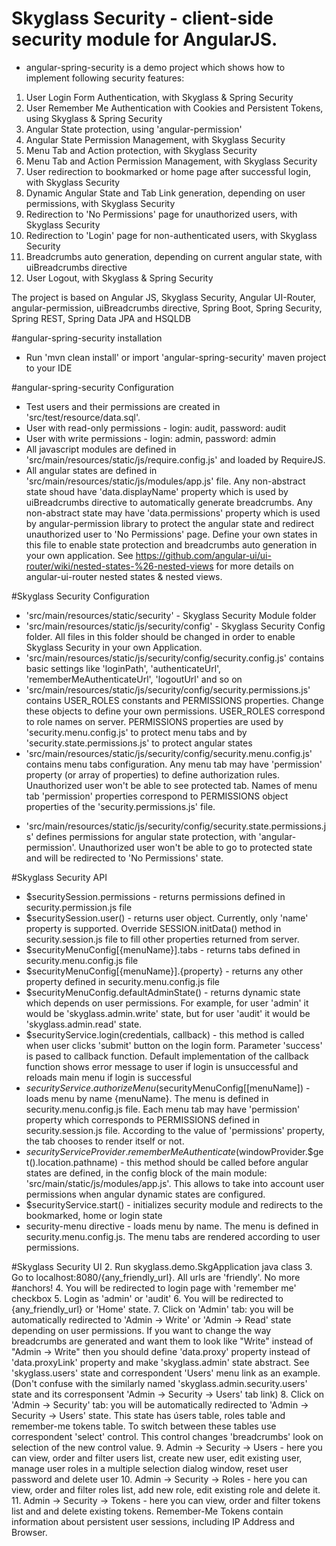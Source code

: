 # Skyglass Security - client-side security module for AngularJS.

* angular-spring-security is a demo project which shows how to implement following security features:

1. User Login Form Authentication, with Skyglass & Spring Security 
2. User Remember Me Authentication with Cookies and Persistent Tokens, using Skyglass & Spring Security
7. Angular State protection, using 'angular-permission'
5. Angular State Permission Management, with Skyglass Security
4. Menu Tab and Action protection, with Skyglass Security
5. Menu Tab and Action Permission Management, with Skyglass Security
5. User redirection to bookmarked or home page after successful login, with Skyglass Security
6. Dynamic Angular State and Tab Link generation, depending on user permissions, with Skyglass Security
7. Redirection to 'No Permissions' page for unauthorized users, with Skyglass Security
8. Redirection to 'Login' page for non-authenticated users, with Skyglass Security
9. Breadcrumbs auto generation, depending on current angular state, with uiBreadcrumbs directive
10. User Logout, with Skyglass & Spring Security

The project is based on Angular JS, Skyglass Security, Angular UI-Router, angular-permission, uiBreadcrumbs directive, Spring Boot, Spring Security, Spring REST, Spring Data JPA and HSQLDB

#angular-spring-security installation

* Run 'mvn clean install' or import 'angular-spring-security' maven project to your IDE

#angular-spring-security Configuration

* Test users and their permissions are created in 'src/test/resource/data.sql'. 
* User with read-only permissions - login: audit, password: audit
* User with write permissions - login: admin, password: admin
* All javascript modules are defined in 'src/main/resources/static/js/require.config.js' and loaded by RequireJS.
* All angular states are defined in 'src/main/resources/static/js/modules/app.js' file. Any non-abstract state shoud have 'data.displayName' property which is used by uiBreadcrumbs directive to automatically generate breadcrumbs. Any non-abstract state may have 'data.permissions' property which is used by angular-permission library to protect the angular state and redirect unauthorized user to 'No Permissions' page. Define your own states in this file to enable state protection and breadcrumbs auto generation in your own application. See https://github.com/angular-ui/ui-router/wiki/nested-states-%26-nested-views for more details on angular-ui-router nested states & nested views.

#Skyglass Security Configuration

* 'src/main/resources/static/security' - Skyglass Security Module folder
* 'src/main/resources/static/js/security/config' - Skyglass Security Config folder. All files in this folder should be changed in order to enable Skyglass Security in your own Application.
* 'src/main/resources/static/js/security/config/security.config.js' contains basic settings like 'loginPath', 'authenticateUrl', 'rememberMeAuthenticateUrl', 'logoutUrl' and so on
* 'src/main/resources/static/js/security/config/security.permissions.js' contains USER_ROLES constants and PERMISSIONS properties. Change these objects to define your own permissions. USER_ROLES correspond to role names on server. PERMISSIONS properties are used by 'security.menu.config.js' to protect menu tabs and by 'security.state.permissions.js' to protect angular states
* 'src/main/resources/static/js/security/config/security.menu.config.js' contains menu tabs configuration. Any menu tab may have 'permission' property (or array of properties) to define authorization rules. Unauthorized user won't be able to see protected tab. Names of menu tab 'permission' properties correspond to PERMISSIONS object properties of the 'security.permissions.js' file.
- 'src/main/resources/static/js/security/config/security.state.permissions.js' defines permissions for angular state protection, with 'angular-permission'. Unauthorized user won't be able to go to protected state and will be redirected to 'No Permissions' state. 

#Skyglass Security API
* $securitySession.permissions - returns permissions defined in security.permission.js file
* $securitySession.user() - returns user object. Currently, only 'name' property is supported. Override SESSION.initData() method in security.session.js file to fill other properties returned from server.
* $securityMenuConfig[{menuName}].tabs - returns tabs defined in security.menu.config.js file
* $securityMenuConfig[{menuName}].{property} - returns any other property defined in security.menu.config.js file
* $securityMenuConfig.defaultAdminState() - returns dynamic state which depends on user permissions. For example, for user 'admin' it would be 'skyglass.admin.write' state, but for user 'audit' it would be 'skyglass.admin.read' state.
* $securityService.login(credentials, callback) - this method is called when user clicks 'submit' button on the login form. Parameter 'success' is pased to callback function. Default implementation of the callback function shows error message to user if login is unsuccessful and reloads main menu if login is successful
* $securityService.authorizeMenu($securityMenuConfig[[menuName]) - loads menu by name {menuName}. The menu is defined in security.menu.config.js file. Each menu tab may have 'permission' property which corresponds to PERMISSIONS defined in security.session.js file. According to the value of 'permissions' property, the tab chooses to render itself or not.
* $securityServiceProvider.rememberMeAuthenticate($windowProvider.$get().location.pathname) - this method should be called before angular states are defined, in the config block of the main module: 'src/main/static/js/modules/app.js'. This allows to take into account user permissions when angular dynamic states are configured.
* $securityService.start() - initializes security module and redirects to the bookmarked, home or login state
* security-menu directive - loads menu by name. The menu is defined in security.menu.config.js. The menu tabs are rendered according to user permissions.

#Skyglass Security UI
2. Run skyglass.demo.SkgApplication java class
3. Go to localhost:8080/{any_friendly_url}. All urls are 'friendly'. No more #anchors!
4. You will be redirected to login page with 'remember me' checkbox
5. Login as 'admin' or 'audit'
6. You will be redirected to {any_friendly_url} or 'Home' state.
7. Click on 'Admin' tab: you will be automatically redirected to 'Admin -> Write' or 'Admin -> Read' state depending on user permissions. If you want to change the way breadcrumbs are generated and want them to look like "Write" instead of "Admin -> Write" then you should define 'data.proxy' property instead of 'data.proxyLink' property and make 'skyglass.admin' state abstract. See 'skyglass.users' state and correspondent 'Users' menu link as an example. (Don't confuse with the similarly named 'skyglass.admin.security.users' state and its corresponsent 'Admin -> Security -> Users' tab link)
8. Click on 'Admin -> Security' tab: you will be automatically redirected to 'Admin -> Security -> Users' state. This state has úsers table, roles table and remember-me tokens table. To switch between these tables use correspondent 'select' control. This control changes 'breadcrumbs' look on selection of the new control value.
9. Admin -> Security -> Users - here you can view, order and filter users list, create new user, edit existing user, manage user roles in a multiple selection dialog window, reset user password and delete user
10. Admin -> Security -> Roles - here you can view, order and filter roles list, add new role, edit existing role and delete it.
11. Admin -> Security -> Tokens - here you can view, order and filter tokens list and and delete existing tokens. Remember-Me Tokens contain information about persistent user sessions, including IP Address and Browser.
